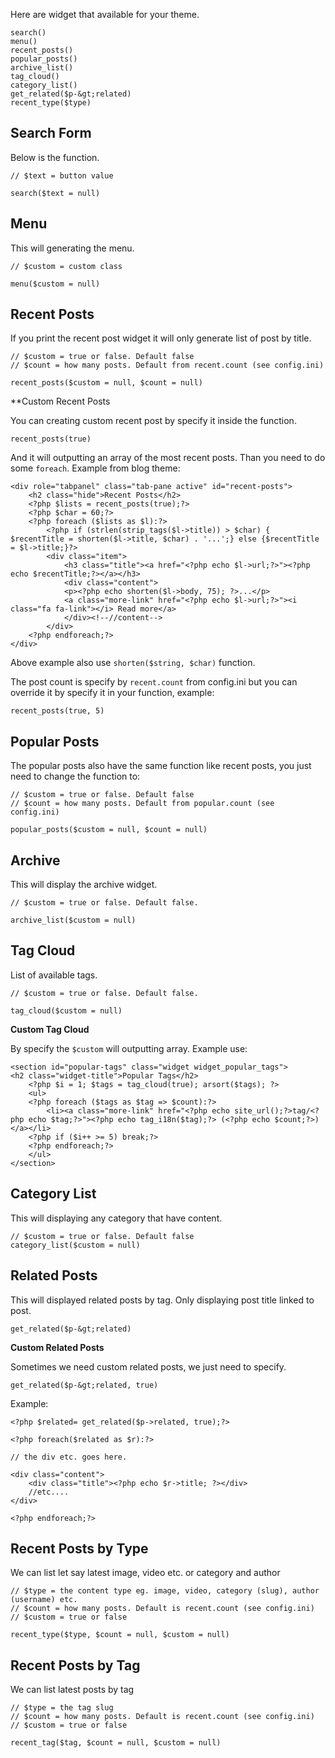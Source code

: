 <!--t Available Widget t-->
<!--d Here are widget that available for your theme. search() menu() recent_posts() popular_posts() archive_list() tag_cloud() category_list() d-->

Here are widget that available for your theme.

```
search()
menu()
recent_posts()
popular_posts()
archive_list()
tag_cloud()
category_list()
get_related($p-&gt;related)
recent_type($type)
```

## Search Form

Below is the function.

```
// $text = button value

search($text = null)
```

## Menu

This will generating the menu.

```
// $custom = custom class

menu($custom = null)
```

## Recent Posts

If you print the recent post widget it will only generate list of post by title.

```
// $custom = true or false. Default false
// $count = how many posts. Default from recent.count (see config.ini)

recent_posts($custom = null, $count = null)
```

**Custom Recent Posts

You can creating custom recent post by specify it inside the function.

```
recent_posts(true)
```

And it will outputting an array of the most recent posts. Than you need to do some <code>foreach</code>. Example from blog theme:

```
<div role="tabpanel" class="tab-pane active" id="recent-posts">
    <h2 class="hide">Recent Posts</h2>
    <?php $lists = recent_posts(true);?>
    <?php $char = 60;?>
    <?php foreach ($lists as $l):?>
        <?php if (strlen(strip_tags($l->title)) > $char) { $recentTitle = shorten($l->title, $char) . '...';} else {$recentTitle = $l->title;}?>
        <div class="item">
            <h3 class="title"><a href="<?php echo $l->url;?>"><?php echo $recentTitle;?></a></h3>
            <div class="content">
            <p><?php echo shorten($l->body, 75); ?>...</p>
            <a class="more-link" href="<?php echo $l->url;?>"><i class="fa fa-link"></i> Read more</a>
            </div><!--//content-->
        </div>
    <?php endforeach;?>
</div>
```

Above example also use `shorten($string, $char)` function.

The post count is specify by `recent.count` from config.ini but you can override it by specify it in your function, example:

```
recent_posts(true, 5)
```

<h2>Popular Posts</h2>

The popular posts also have the same function like recent posts, you just need to change the function to:

```
// $custom = true or false. Default false
// $count = how many posts. Default from popular.count (see config.ini)

popular_posts($custom = null, $count = null) 
```

## Archive

This will display the archive widget.

```
// $custom = true or false. Default false.

archive_list($custom = null)
```

## Tag Cloud

List of available tags.

```
// $custom = true or false. Default false.

tag_cloud($custom = null)
```

**Custom Tag Cloud**

By specify the `$custom` will outputting array. Example use:

```
<section id="popular-tags" class="widget widget_popular_tags">
<h2 class="widget-title">Popular Tags</h2>
    <?php $i = 1; $tags = tag_cloud(true); arsort($tags); ?>
    <ul>
    <?php foreach ($tags as $tag => $count):?>
        <li><a class="more-link" href="<?php echo site_url();?>tag/<?php echo $tag;?>"><?php echo tag_i18n($tag);?> (<?php echo $count;?>)</a></li>
    <?php if ($i++ >= 5) break;?>
    <?php endforeach;?>
    </ul>
</section>
```

## Category List

This will displaying any category that have content.

```
// $custom = true or false. Default false
category_list($custom = null)
```

## Related Posts

This will displayed related posts by tag. Only displaying post title linked to post.

```
get_related($p-&gt;related)
```

**Custom Related Posts**

Sometimes we need custom related posts, we just need to specify.

```
get_related($p-&gt;related, true)
```

Example:

```
<?php $related= get_related($p->related, true);?>

<?php foreach($related as $r):?>

// the div etc. goes here.

<div class="content">
    <div class="title"><?php echo $r->title; ?></div>
    //etc....
</div>

<?php endforeach;?>
```

## Recent Posts by Type

We can list let say latest image, video etc. or category and author

```
// $type = the content type eg. image, video, category (slug), author (username) etc.
// $count = how many posts. Default is recent.count (see config.ini)
// $custom = true or false

recent_type($type, $count = null, $custom = null)
```

## Recent Posts by Tag

We can list latest posts by tag

```
// $type = the tag slug
// $count = how many posts. Default is recent.count (see config.ini)
// $custom = true or false

recent_tag($tag, $count = null, $custom = null)
```
